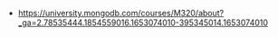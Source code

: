 - https://university.mongodb.com/courses/M320/about?_ga=2.78535444.1854559016.1653074010-395345014.1653074010
